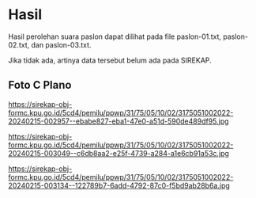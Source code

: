 # Hasil

Hasil perolehan suara paslon dapat dilihat pada file paslon-01.txt, paslon-02.txt, dan paslon-03.txt.

Jika tidak ada, artinya data tersebut belum ada pada SIREKAP.

## Foto C Plano

https://sirekap-obj-formc.kpu.go.id/5cd4/pemilu/ppwp/31/75/05/10/02/3175051002022-20240215-002957--ebabe827-eba1-47e0-a51d-590de489df95.jpg

https://sirekap-obj-formc.kpu.go.id/5cd4/pemilu/ppwp/31/75/05/10/02/3175051002022-20240215-003049--c6db8aa2-e25f-4739-a284-a1e6cb91a53c.jpg

https://sirekap-obj-formc.kpu.go.id/5cd4/pemilu/ppwp/31/75/05/10/02/3175051002022-20240215-003134--122789b7-6add-4792-87c0-f5bd9ab28b6a.jpg
